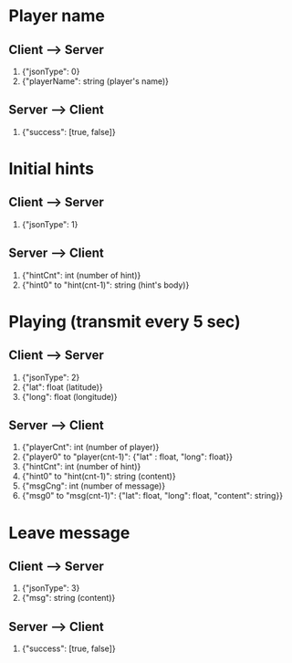 Player name
===

Client --> Server
---
1. {"jsonType": 0}
2. {"playerName": string (player's name)}

Server --> Client
---
1. {"success": [true, false]}

Initial hints
===

Client --> Server
---
1. {"jsonType": 1}

Server --> Client
---
1. {"hintCnt": int (number of hint)}
2. {"hint0" to "hint(cnt-1)": string (hint's body)}

Playing (transmit every 5 sec)
===

Client --> Server
---
1. {"jsonType": 2}
2. {"lat": float (latitude)}
3. {"long": float (longitude)}

Server --> Client
---
1. {"playerCnt": int (number of player)}
2. {"player0" to "player(cnt-1)": {"lat" : float, "long": float}}
3. {"hintCnt": int (number of hint)}
4. {"hint0" to "hint(cnt-1)": string (content)}
5. {"msgCng": int (number of message)}
6. {"msg0" to "msg(cnt-1)": {"lat": float, "long": float, "content": string}}

Leave message
===

Client --> Server
---
1. {"jsonType": 3}
2. {"msg": string (content)}

Server --> Client
---
1. {"success": [true, false]}
